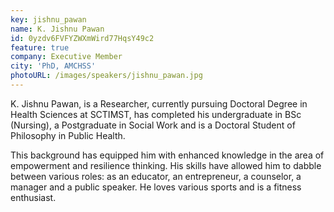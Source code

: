 ```yaml
---
key: jishnu_pawan
name: K. Jishnu Pawan
id: 0yzdv6FVFYZWXmWird77HqsY49c2
feature: true
company: Executive Member
city: 'PhD, AMCHSS'
photoURL: /images/speakers/jishnu_pawan.jpg
---
```


 K. Jishnu Pawan, is a Researcher, currently pursuing Doctoral Degree in Health Sciences at SCTIMST, has completed his undergraduate in BSc (Nursing), a Postgraduate in Social Work and is a Doctoral Student of Philosophy in Public Health. 
 
This background has equipped him with enhanced knowledge in the area of empowerment and resilience thinking. His skills have allowed him to dabble between various roles: as an educator, an entrepreneur, a counselor, a manager and a public speaker. He loves various sports and is a fitness enthusiast.

